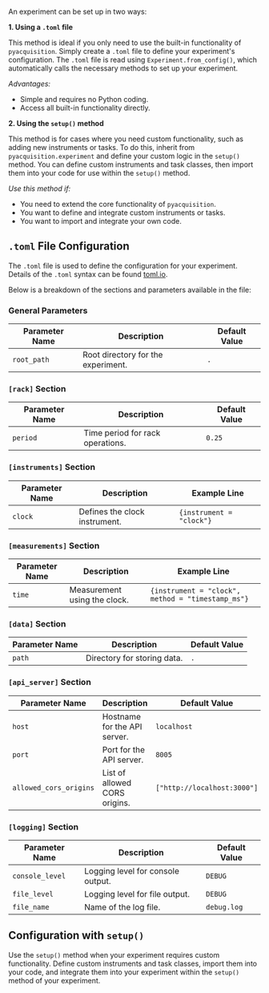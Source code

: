 An experiment can be set up in two ways:

**1. Using a `.toml` file**  

This method is ideal if you only need to use the built-in functionality of `pyacquisition`. Simply create a `.toml` file to define your experiment's configuration. The `.toml` file is read using `Experiment.from_config()`, which automatically calls the necessary methods to set up your experiment.

*Advantages:*

- Simple and requires no Python coding.  
- Access all built-in functionality directly.

**2. Using the `setup()` method**  

This method is for cases where you need custom functionality, such as adding new instruments or tasks. To do this, inherit from `pyacquisition.experiment` and define your custom logic in the `setup()` method. You can define custom instruments and task classes, then import them into your code for use within the `setup()` method.

*Use this method if:*  

- You need to extend the core functionality of `pyacquisition`.  
- You want to define and integrate custom instruments or tasks.  
- You want to import and integrate your own code.

## `.toml` File Configuration

The `.toml` file is used to define the configuration for your experiment. Details of the `.toml` syntax can be found [toml.io](https://toml.io/en/).

Below is a breakdown of the sections and parameters available in the file:

### General Parameters

| Parameter Name | Description                          | Default Value |
|----------------|--------------------------------------|---------------|
| `root_path`    | Root directory for the experiment.   | `.`           |


### `[rack]` Section

| Parameter Name | Description                          | Default Value |
|----------------|--------------------------------------|---------------|
| `period`       | Time period for rack operations.     | `0.25`        |


### `[instruments]` Section

| Parameter Name | Description                          | Example Line |
|----------------|--------------------------------------|---------------|
| `clock`        | Defines the clock instrument.        | `{instrument = "clock"}` |


### `[measurements]` Section

| Parameter Name | Description                          | Example Line |
|----------------|--------------------------------------|---------------|
| `time`         | Measurement using the clock.         | `{instrument = "clock", method = "timestamp_ms"}` |


### `[data]` Section

| Parameter Name | Description                          | Default Value |
|----------------|--------------------------------------|---------------|
| `path`         | Directory for storing data.          | `.`           |


### `[api_server]` Section

| Parameter Name         | Description                          | Default Value          |
|------------------------|--------------------------------------|------------------------|
| `host`                 | Hostname for the API server.         | `localhost`            |
| `port`                 | Port for the API server.             | `8005`                 |
| `allowed_cors_origins` | List of allowed CORS origins.        | `["http://localhost:3000"]` |


### `[logging]` Section

| Parameter Name  | Description                          | Default Value |
|-----------------|--------------------------------------|---------------|
| `console_level` | Logging level for console output.    | `DEBUG`       |
| `file_level`    | Logging level for file output.       | `DEBUG`       |
| `file_name`     | Name of the log file.                | `debug.log`   |



## Configuration with `setup()`

Use the `setup()` method when your experiment requires custom functionality. Define custom instruments and task classes, import them into your code, and integrate them into your experiment within the `setup()` method of your experiment.